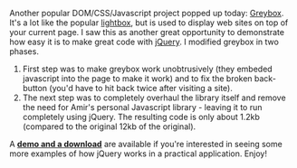 Another popular DOM/CSS/Javascript project popped up today:
[Greybox](http://amix.dk/greybox/demo.html). It's a lot like the popular
[lightbox](http://www.huddletogether.com/projects/lightbox/), but is
used to display web sites on top of your current page. I saw this as
another great opportunity to demonstrate how easy it is to make great
code with [jQuery](http://jquery.com/). I modified greybox in two
phases.

1.  First step was to make greybox work unobtrusively (they embeded
    javascript into the page to make it work) and to fix the broken
    back-button (you'd have to hit back twice after visiting a site).
2.  The next step was to completely overhaul the library itself and
    remove the need for Amir's personal Javascript library - leaving it
    to run completely using jQuery. The resulting code is only about
    1.2kb (compared to the original 12kb of the original).

A **[demo and a download](http://jquery.com/demo/grey/)** are available
if you're interested in seeing some more examples of how jQuery works in
a practical application. Enjoy!
